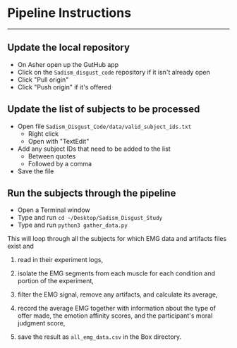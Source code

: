 # Pipeline Instructions
----------------------------

## Update the local repository

- On Asher open up the GutHub app
- Click on the `Sadism_disgust_code` repository if it isn't already open
- Click "Pull origin"
- Click "Push origin" if it's offered

## Update the list of subjects to be processed

- Open file `Sadism_Disgust_Code/data/valid_subject_ids.txt`
    - Right click
    - Open with "TextEdit"
- Add any subject IDs that need to be added to the list
    - Between quotes
    - Followed by a comma
- Save the file

## Run the subjects through the pipeline

- Open a Terminal window
- Type and run `cd ~/Desktop/Sadism_Disgust_Study`
- Type and run `python3 gather_data.py`

This will loop through all the subjects for which EMG data and artifacts
files exist and

1. read in their experiment logs,

2. isolate the EMG segments from each muscle for each condition and portion
of the experiment,

3. filter the EMG signal, remove any artifacts, and calculate its average,

4. record the average EMG together with information about the type
of offer made, the emotion affinity scores, and the participant's moral
judgment score,

5. save the result as `all_emg_data.csv` in the Box directory.


